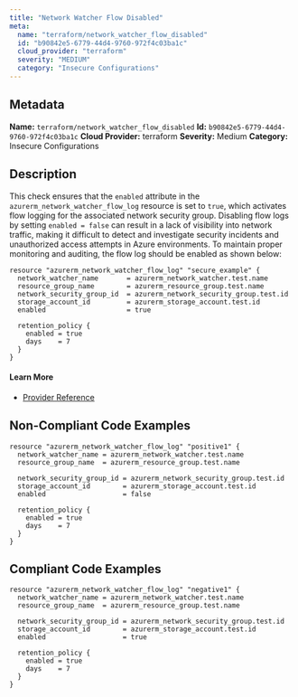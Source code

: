 ```yaml
---
title: "Network Watcher Flow Disabled"
meta:
  name: "terraform/network_watcher_flow_disabled"
  id: "b90842e5-6779-44d4-9760-972f4c03ba1c"
  cloud_provider: "terraform"
  severity: "MEDIUM"
  category: "Insecure Configurations"
---
```

## Metadata
**Name:** `terraform/network_watcher_flow_disabled`
**Id:** `b90842e5-6779-44d4-9760-972f4c03ba1c`
**Cloud Provider:** terraform
**Severity:** Medium
**Category:** Insecure Configurations
## Description
This check ensures that the `enabled` attribute in the `azurerm_network_watcher_flow_log` resource is set to `true`, which activates flow logging for the associated network security group. Disabling flow logs by setting `enabled = false` can result in a lack of visibility into network traffic, making it difficult to detect and investigate security incidents and unauthorized access attempts in Azure environments. To maintain proper monitoring and auditing, the flow log should be enabled as shown below:

```
resource "azurerm_network_watcher_flow_log" "secure_example" {
  network_watcher_name       = azurerm_network_watcher.test.name
  resource_group_name        = azurerm_resource_group.test.name
  network_security_group_id  = azurerm_network_security_group.test.id
  storage_account_id         = azurerm_storage_account.test.id
  enabled                    = true

  retention_policy {
    enabled = true
    days    = 7
  }
}
```

#### Learn More

 - [Provider Reference](https://registry.terraform.io/providers/hashicorp/azurerm/latest/docs/resources/network_watcher_flow_log)

## Non-Compliant Code Examples
```azure
resource "azurerm_network_watcher_flow_log" "positive1" {
  network_watcher_name = azurerm_network_watcher.test.name
  resource_group_name  = azurerm_resource_group.test.name

  network_security_group_id = azurerm_network_security_group.test.id
  storage_account_id        = azurerm_storage_account.test.id
  enabled                   = false

  retention_policy {
    enabled = true
    days    = 7
  }
}
```

## Compliant Code Examples
```azure
resource "azurerm_network_watcher_flow_log" "negative1" {
  network_watcher_name = azurerm_network_watcher.test.name
  resource_group_name  = azurerm_resource_group.test.name

  network_security_group_id = azurerm_network_security_group.test.id
  storage_account_id        = azurerm_storage_account.test.id
  enabled                   = true

  retention_policy {
    enabled = true
    days    = 7
  }
}
```